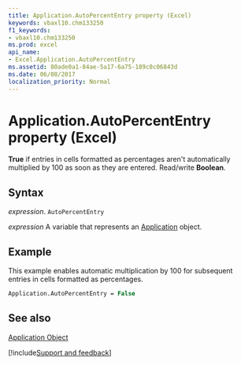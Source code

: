 ```yaml
---
title: Application.AutoPercentEntry property (Excel)
keywords: vbaxl10.chm133250
f1_keywords:
- vbaxl10.chm133250
ms.prod: excel
api_name:
- Excel.Application.AutoPercentEntry
ms.assetid: 80ade0a1-84ae-5a17-6a75-189c0c06843d
ms.date: 06/08/2017
localization_priority: Normal
---
```



# Application.AutoPercentEntry property (Excel)

 **True** if entries in cells formatted as percentages aren't automatically multiplied by 100 as soon as they are entered. Read/write **Boolean**.


## Syntax

_expression_. `AutoPercentEntry`

_expression_ A variable that represents an [Application](Excel.Application-graph-property.md) object.


## Example

This example enables automatic multiplication by 100 for subsequent entries in cells formatted as percentages.


```vb
Application.AutoPercentEntry = False
```


## See also


[Application Object](Excel.Application(object).md)

[!include[Support and feedback](~/includes/feedback-boilerplate.md)]